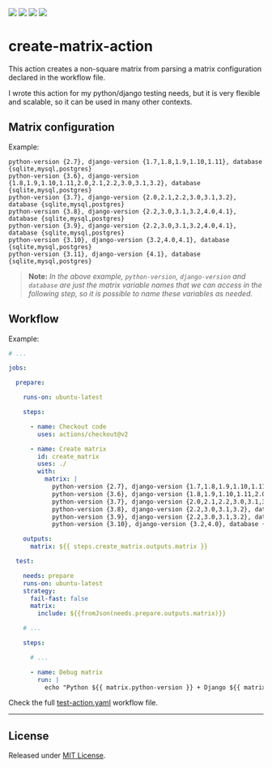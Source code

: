 [![](https://img.shields.io/github/actions/workflow/status/fabiocaccamo/create-matrix-action/test-action.yaml?branch=main&label=build&logo=github)](https://github.com/fabiocaccamo/create-matrix-action)
[![](https://img.shields.io/github/stars/fabiocaccamo/create-matrix-action?logo=github)](https://github.com/fabiocaccamo/create-matrix-action/stargazers)
[![](https://img.shields.io/github/sponsors/fabiocaccamo?color=blueviolet&logo=github)](https://github.com/sponsors/fabiocaccamo)
[![](https://img.shields.io/twitter/follow/fabiocaccamo)](https://twitter.com/fabiocaccamo)


# create-matrix-action

This action creates a non-square matrix from parsing a matrix configuration declared in the workflow file.

I wrote this action for my python/django testing needs, but it is very flexible and scalable, so it can be used in many other contexts.

## Matrix configuration

Example:
```
python-version {2.7}, django-version {1.7,1.8,1.9,1.10,1.11}, database {sqlite,mysql,postgres}
python-version {3.6}, django-version {1.8,1.9,1.10,1.11,2.0,2.1,2.2,3.0,3.1,3.2}, database {sqlite,mysql,postgres}
python-version {3.7}, django-version {2.0,2.1,2.2,3.0,3.1,3.2}, database {sqlite,mysql,postgres}
python-version {3.8}, django-version {2.2,3.0,3.1,3.2,4.0,4.1}, database {sqlite,mysql,postgres}
python-version {3.9}, django-version {2.2,3.0,3.1,3.2,4.0,4.1}, database {sqlite,mysql,postgres}
python-version {3.10}, django-version {3.2,4.0,4.1}, database {sqlite,mysql,postgres}
python-version {3.11}, django-version {4.1}, database {sqlite,mysql,postgres}
```

> **Note:** *In the above example, `python-version`, `django-version` and `database` are just the matrix variable names that we can access in the following step, so it is possible to name these variables as needed.*

## Workflow

Example:
```yaml
# ...

jobs:

  prepare:

    runs-on: ubuntu-latest

    steps:

      - name: Checkout code
        uses: actions/checkout@v2

      - name: Create matrix
        id: create_matrix
        uses: ./
        with:
          matrix: |
            python-version {2.7}, django-version {1.7,1.8,1.9,1.10,1.11}, database {sqlite,mysql,postgres}
            python-version {3.6}, django-version {1.8,1.9,1.10,1.11,2.0,2.1,2.2,3.0,3.1,3.2}, database {sqlite,mysql,postgres}
            python-version {3.7}, django-version {2.0,2.1,2.2,3.0,3.1,3.2}, database {sqlite,mysql,postgres}
            python-version {3.8}, django-version {2.2,3.0,3.1,3.2}, database {sqlite,mysql,postgres}
            python-version {3.9}, django-version {2.2,3.0,3.1,3.2}, database {sqlite,mysql,postgres}
            python-version {3.10}, django-version {3.2,4.0}, database {sqlite,mysql,postgres}

    outputs:
      matrix: ${{ steps.create_matrix.outputs.matrix }}

  test:

    needs: prepare
    runs-on: ubuntu-latest
    strategy:
      fail-fast: false
      matrix:
        include: ${{fromJson(needs.prepare.outputs.matrix)}}

    # ...

    steps:

      # ...

      - name: Debug matrix
        run: |
          echo "Python ${{ matrix.python-version }} + Django ${{ matrix.django-version }} + Database ${{ matrix.database }}"
```

Check the full [test-action.yaml](https://github.com/fabiocaccamo/create-matrix-action/blob/main/.github/workflows/test-action.yaml) workflow file.

---

## License
Released under [MIT License](LICENSE).
